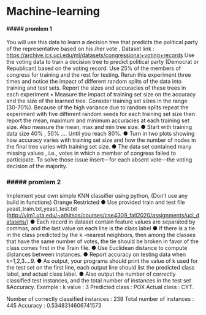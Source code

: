 # Machine-learning

#### ##### promlem 1
You will use this data to learn a decision tree that predicts the political party of the representative 
based on his /her vote .
Dataset link : https://archive.ics.uci.edu/ml/datasets/congressional+voting+records
Use the voting data to train a decision tree to predict political party (Democrat or Republican) 
based on the voting record. Use 25% of the members of congress for training and the rest for 
testing. Rerun this experiment three times and notice the impact of different random splits of the 
data into training and test sets. 
Report the sizes and accuracies of these trees in each experiment
• Measure the impact of training set size on the accuracy and the size of the learned
tree. Consider training set sizes in the range (30-70%). 
Because of the high variance due to random splits repeat the experiment with five different 
random seeds for each training set size then report the mean, maximum and minimum accuracies 
at each training set size. 
Also measure the mean, max and min tree size.
● Start with training data size 40% , 50% .... Until you reach 80%.
● Turn in two plots showing how accuracy varies with training set size and how the number of 
nodes in the final tree varies with training set size.
● The data set contained many missing values , i.e., votes in which a member of congress failed 
to participate. To solve those issue insert—for each absent vote—the voting decision of the 
majority.

### ##### promlem 2
Implement your own simple KNN classifier using python, (Don’t use any build in
functions)
Orange Restricted
● Use provided train and test file yeast_train.txt,yeast_test.txt
(http://vlm1.uta.edu/~athitsos/courses/cse4309_fall2020/assignments/uci_datasets/)
● Each record in dataset contain feature values are separated by commas, and the last value on 
each line is the class label
● If there is a tie in the class predicted by the k -nearest neighbors, then
among the classes that have the same number of votes, the tie should be broken in favor of the 
class comes first in the Train file.
● Use Euclidean distance to compute distances between instances.
● Report accuracy on testing data when k=1,2,3....9.
● As output, your programs should print the value of k used for the test
set on the first line, each output line should list the predicted class
label, and actual class label.
● Also output the number of correctly classified test instances, and the
total number of instances in the test set &Accuracy.
Example :
k value : 3
Predicted class : POX Actual class : CYT.

Number of correctly classified instances : 238 Total number of instances : 445
Accuracy : 0.5348314606741573



